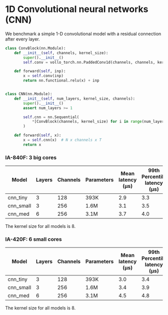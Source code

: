 # 1D Convolutional neural networks (CNN)

We benchmark a simple 1-D convolutional model with a residual connection after every layer.

```python
class ConvBlock(nn.Module):
    def __init__(self, channels, kernel_size):
        super().__init__()
        self.conv = vollo_torch.nn.PaddedConv1d(channels, channels, kernel_size)

    def forward(self, inp):
        x = self.conv(inp)
        return nn.functional.relu(x) + inp


class CNN(nn.Module):
    def __init__(self, num_layers, kernel_size, channels):
        super().__init__()
        assert num_layers >= 1

        self.cnn = nn.Sequential(
            *[ConvBlock(channels, kernel_size) for i in range(num_layers)],
        )

    def forward(self, x):
        x = self.cnn(x)  # N x channels x T
        return x
```

### IA-840F: 3 big cores

| Model     | Layers | Channels | Parameters | Mean latency (μs) | 99th Percentile latency (μs) |
| --------- | ------ | -------- | ---------- | ----------------- | ---------------------------- |
| cnn_tiny  | 3      | 128      | 393K       | 2.9               | 3.3                          |
| cnn_small | 3      | 256      | 1.6M       | 3.1               | 3.5                          |
| cnn_med   | 6      | 256      | 3.1M       | 3.7               | 4.0                          |

The kernel size for all models is 8.

### IA-420F: 6 small cores

| Model     | Layers | Channels | Parameters | Mean latency (μs) | 99th Percentile latency (μs) |
| --------- | ------ | -------- | ---------- | ----------------- | ---------------------------- |
| cnn_tiny  | 3      | 128      | 393K       | 3.0               | 3.4                          |
| cnn_small | 3      | 256      | 1.6M       | 3.4               | 3.9                          |
| cnn_med   | 6      | 256      | 3.1M       | 4.5               | 4.8                          |

The kernel size for all models is 8.
